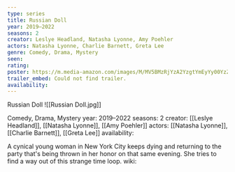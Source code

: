 ```yaml
---
type: series
title: Russian Doll
year: 2019–2022
seasons: 2
creator: Leslye Headland, Natasha Lyonne, Amy Poehler
actors: Natasha Lyonne, Charlie Barnett, Greta Lee
genre: Comedy, Drama, Mystery
seen:
rating: 
poster: https://m.media-amazon.com/images/M/MV5BMzRjYzA2YzgtYmEyYy00YzZjLTkzMGEtMWQ1M2Y2MTA2ZjcwXkEyXkFqcGdeQXVyMzQ2MDI5NjU@._V1_SX300.jpg
trailer_embed: Could not find trailer.
availability:
---
```

Russian Doll
![[Russian Doll.jpg]]

Comedy, Drama, Mystery
year: 2019–2022
seasons: 2
creator: [[Leslye Headland]], [[Natasha Lyonne]], [[Amy Poehler]]
actors: [[Natasha Lyonne]], [[Charlie Barnett]], [[Greta Lee]]
availability:

A cynical young woman in New York City keeps dying and returning to the party that's being thrown in her honor on that same evening. She tries to find a way out of this strange time loop.
wiki: 



